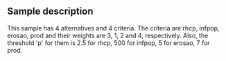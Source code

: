 ## Sample description

This sample has 4 alternatives and 4 criteria.
The criteria are rhcp, infpop, erosao, prod and their weights are 3, 1, 2 and 4, respectively. 
Also, the threshold 'p' for them is 2.5 for rhcp, 500 for infpop, 5 for erosao, 7 for prod.